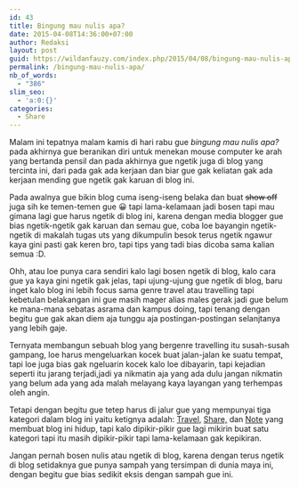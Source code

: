 ```yaml
---
id: 43
title: Bingung mau nulis apa?
date: 2015-04-08T14:36:00+07:00
author: Redaksi
layout: post
guid: https://wildanfauzy.com/index.php/2015/04/08/bingung-mau-nulis-apa/
permalink: /bingung-mau-nulis-apa/
nb_of_words:
  - "386"
slim_seo:
  - 'a:0:{}'
categories:
  - Share
---
```

Malam ini tepatnya malam kamis di hari rabu gue _bingung mau nulis apa?_ pada akhirnya gue beranikan diri untuk menekan mouse computer ke arah yang bertanda pensil dan pada akhirnya gue ngetik juga di blog yang tercinta ini, dari pada gak ada kerjaan dan biar gue gak keliatan gak ada kerjaan mending gue ngetik gak karuan di blog ini.

Pada awalnya gue bikin blog cuma iseng-iseng belaka dan buat <s>show off</s> juga sih ke temen-temen gue 😀 tapi lama-kelamaan jadi bosen tapi mau gimana lagi gue harus ngetik di blog ini, karena dengan media blogger gue bias ngetik-ngetik gak karuan dan semau gue, coba loe bayangin ngetik-ngetik di makalah tugas uts yang dikumpulin besok terus ngetik ngawur kaya gini pasti gak keren bro, tapi tips yang tadi bias dicoba sama kalian semua :D.

Ohh, atau loe punya cara sendiri kalo lagi bosen ngetik di blog, kalo cara gue ya kaya gini ngetik gak jelas, tapi ujung-ujung gue ngetik di blog, baru inget kalo blog ini lebih focus sama genre travel atau travelling tapi kebetulan belakangan ini gue masih mager alias males gerak jadi gue belum ke mana-mana sebatas asrama dan kampus doing, tapi tenang dengan begitu gue gak akan diem aja tunggu aja postingan-postingan selanjtanya yang lebih gaje.

Ternyata membangun sebuah blog yang bergenre travelling itu susah-susah gampang, loe harus mengeluarkan kocek buat jalan-jalan ke suatu tempat, tapi loe juga bias gak ngeluarin kocek kalo loe dibayarin, tapi kejadian seperti itu jarang terjadi,jadi ya nikmatin aja yang ada dulu jangan nikmatin yang belum ada yang ada malah melayang kaya layangan yang terhempas oleh angin.

Tetapi dengan begitu gue tetep harus di jalur gue yang mempunyai tiga kategori dalam blog ini yaitu ketignya adalah: <a href="/category/travel" target="_blank" rel="noreferrer noopener">Travel,</a> <a href="/category/share" target="_blank" rel="noreferrer noopener">Share,</a> dan <a href="/category/note" target="_blank" rel="noreferrer noopener">Note</a> yang membuat blog ini hidup, tapi kalo dipikir-pikir gue lagi mikirin buat satu kategori tapi itu masih dipikir-pikir tapi lama-kelamaan gak kepikiran.

Jangan pernah bosen nulis atau ngetik di blog, karena dengan terus ngetik di blog setidaknya&nbsp;gue punya sampah yang tersimpan di dunia maya ini, dengan begitu gue bias sedikit eksis dengan sampah gue ini.